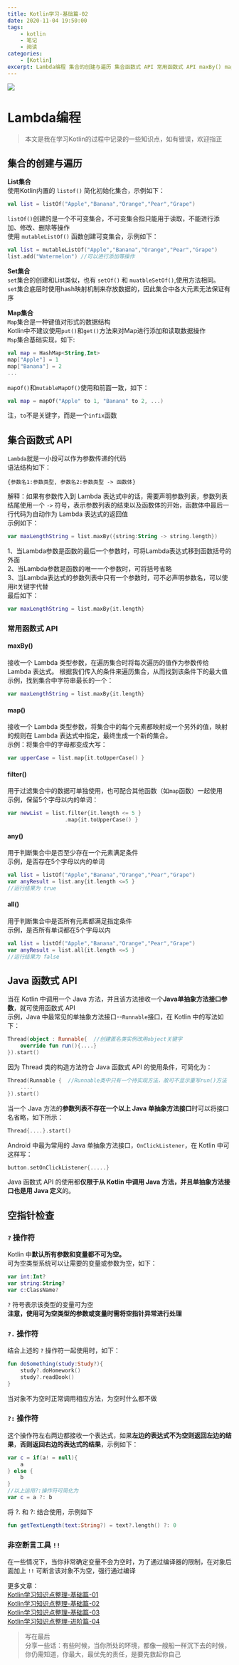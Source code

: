 ```yaml
---
title: Kotlin学习-基础篇-02
date: 2020-11-04 19:50:00
tags:
    - kotlin
    - 笔记
    - 阅读
categories: 
    - [Kotlin]
excerpt: Lambda编程 集合的创建与遍历 集合函数式 API 常用函数式 API maxBy() map() filter() any() all() Java 函数式 API 空指针检查 ? 操作符 ?. 操作符...
---
```

![](https://p1-juejin.byteimg.com/tos-cn-i-k3u1fbpfcp/cadc0205934a440cb769ef810dac9eb1~tplv-k3u1fbpfcp-watermark.image)
# Lambda编程
>本文是我在学习Kotlin的过程中记录的一些知识点，如有错误，欢迎指正
## 集合的创建与遍历
**List集合**  
使用Kotlin内置的 `listof()` 简化初始化集合，示例如下：
```kotlin
val list = listOf("Apple","Banana","Orange","Pear","Grape")
```
`listOf()`创建的是一个不可变集合，不可变集合指只能用于读取，不能进行添加、修改、删除等操作  
使用 `mutableListOf()` 函数创建可变集合，示例如下：
```kotlin
val list = mutableListOf("Apple","Banana","Orange","Pear","Grape")
list.add("Watermelon") //可以进行添加等操作
```

**Set集合**  
`set`集合的创建和List类似，也有 `setOf()` 和 `muatbleSetOf()`,使用方法相同。  
`set`集合底层时使用hash映射机制来存放数据的，因此集合中各大元素无法保证有序

**Map集合**  
`Map`集合是一种键值对形式的数据结构  
Kotlin中不建议使用`put()`和`get()`方法来对Map进行添加和读取数据操作  
`Msp`集合基础实现，如下:
```kotlin
val map = HashMap<String,Int>
map["Apple"] = 1
map["Banana"] = 2
...
```
`mapOf()`和`mutableMapOf()`使用和前面一致，如下：
```kotlin
val map = mapOf("Apple" to 1, "Banana" to 2, ...)
```
注，`to`不是关键字，而是一个`infix`函数

## 集合函数式 API
`Lambda`就是一小段可以作为参数传递的代码  
语法结构如下：
```
{参数名1:参数类型, 参数名2:参数类型 -> 函数体}
```
解释：如果有参数传入到 Lambda 表达式中的话，需要声明参数列表，参数列表结尾使用一个 `->` 符号，表示参数列表的结束以及函数体的开始，函数体中最后一行代码为自动作为 Lambda 表达式的返回值  
示例如下：
```kotlin
var maxLengthString = list.maxBy({string:String -> string.length})
```
1、当Lambda参数是函数的最后一个参数时，可将Lambda表达式移到函数括号的外面  
2、当Lambda参数是函数的唯一一个参数时，可将括号省略  
3、当Lambda表达式的参数列表中只有一个参数时，可不必声明参数名，可以使用it关键字代替  
最后如下：
```kotlin
var maxLengthString = list.maxBy{it.length}
```
### 常用函数式 API
#### maxBy()
接收一个 Lambda 类型参数，在遍历集合时将每次遍历的值作为参数传给 Lambda 表达式。
根据我们传入的条件来遍历集合，从而找到该条件下的最大值  
示例，找到集合中字符串最长的一个：
```kotlin
var maxLengthString = list.maxBy{it.length}
```

#### map()
接收一个 Lambda 类型参数，将集合中的每个元素都映射成一个另外的值，映射的规则在 Lambda 表达式中指定，最终生成一个新的集合。  
示例：将集合中的字母都变成大写：
```kotlin
var upperCase = list.map{it.toUpperCase() }
```

#### filter()
用于过滤集合中的数据可单独使用，也可配合其他函数（如`map`函数）一起使用  
示例，保留5个字母以内的单词：
```kotlin
var newList = list.filter{it.length <= 5 }
                  .map{it.toUpperCase() }
```

#### any()
用于判断集合中是否至少存在一个元素满足条件  
示例，是否存在5个字母以内的单词
```kotlin
val list = listOf("Apple","Banana","Orange","Pear","Grape")
var anyResult = list.any{it.length <=5 }
//运行结果为 true
```

#### all()
用于判断集合中是否所有元素都满足指定条件  
示例，是否所有单词都在5个字母以内
```kotlin
val list = listOf("Apple","Banana","Orange","Pear","Grape")
var anyResult = list.all{it.length <=5 }
//运行结果为 false
```

## Java 函数式 API
当在 Kotlin 中调用一个 Java 方法，并且该方法接收一个**Java单抽象方法接口参数**，就可使用函数式 API  
示例，Java 中最常见的单抽象方法接口--`Runnable`接口，在 Kotlin 中的写法如下：
```kotlin
Thread(object : Runnable{  //创建匿名类实例改用object关键字
    override fun run(){....}
}).start()
```
因为 Thread 类的构造方法符合 Java 函数式 API 的使用条件，可简化为：
```kotlin
Thread(Runnable {  //Runnable类中只有一个待实现方法，故可不显示重写run()方法
    ....
}).start()
```
当一个 Java 方法的**参数列表不存在一个以上 Java 单抽象方法接口**时可以将接口名省略，如下所示：
```kotlin
Thread{....}.start()
```
Android 中最为常用的 Java 单抽象方法接口，`OnClickListener`，在 Kotlin 中可这样写：
```kotlin
button.setOnClickListener{.....}
```
Java 函数式 API 的使用都**仅限于从 Kotlin 中调用 Java 方法，并且单抽象方法接口也是用 Java 定义**的。

## 空指针检查
### `?` 操作符
 Kotlin 中**默认所有参数和变量都不可为空。**  
可为空类型系统可以让需要的变量或参数为空，如下：
```kotlin
var int:Int?
var string:String?
var c:ClassName?
```
 `?` 符号表示该类型的变量可为空  
**注意，使用可为空类型的参数或变量时需将空指针异常进行处理**

###  `?.` 操作符
结合上述的 `?` 操作符一起使用时，如下：
```kotlin
fun doSomething(study:Study?){
    study?.doHomework()
    study?.readBook()
}
```
当对象不为空时正常调用相应方法，为空时什么都不做  

### `?:` 操作符
这个操作符左右两边都接收一个表达式，如果**左边的表达式不为空则返回左边的结果**，**否则返回右边的表达式的结果**，示例如下：
```kotlin
var c = if(a! = null){
    a
} else {
    b
}
//以上运用?:操作符可简化为
var c = a ?: b
```
将 ?. 和 ?: 结合使用，示例如下
```kotlin
fun getTextLength(text:String?) = text?.length() ?: 0
```

### 非空断言工具 `!!`
在一些情况下，当你非常确定变量不会为空时，为了通过编译器的限制，在对象后面加上 `!!` 可断言该对象不为空，强行通过编译

更多文章：  
[Kotlin学习知识点整理-基础篇-01](https://juejin.im/post/6891231633702125576)  
[Kotlin学习知识点整理-基础篇-02](https://juejin.im/post/6891260438219227143)  
[Kotlin学习知识点整理-基础篇-03](https://juejin.im/post/6891621855204786184)  
[Kotlin学习知识点整理-进阶篇-04](https://juejin.im/post/6892393981695819789)
>写在最后  
>分享一些话：有些时候，当你所处的环境，都像一艘船一样沉下去的时候，你仍需知道，你最大，最优先的责任，是要先救起你自己